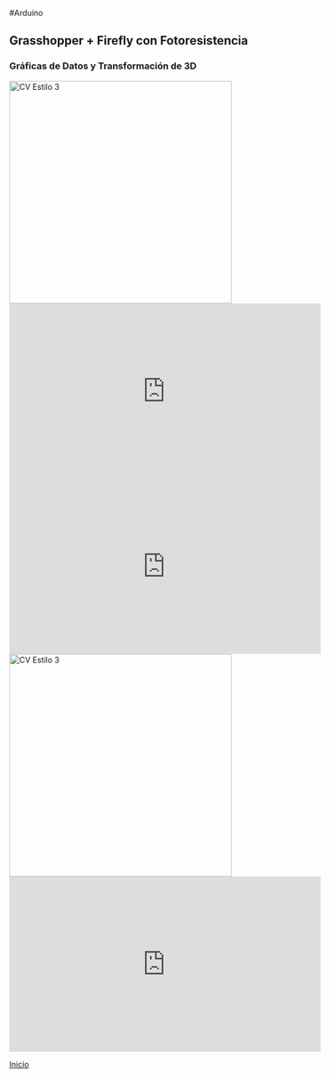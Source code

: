 #Arduino

<h2>Grasshopper + Firefly con Fotoresistencia</h2>
<h3>Gráficas de Datos y Transformación de 3D</h3>

<img src="https://i.imgur.com/aem4pvt.jpg" style="width: 700px; width: 400px" alt="CV Estilo 3">
<br>

<iframe width="560" height="315" src="https://www.youtube.com/embed/Wx4sbksj9m8" title="YouTube video player" frameborder="0" allow="accelerometer; autoplay; clipboard-write; encrypted-media; gyroscope; picture-in-picture" allowfullscreen></iframe>

<iframe width="560" height="315" src="https://www.youtube.com/embed/ZVwksz9l8y8" title="YouTube video player" frameborder="0" allow="accelerometer; autoplay; clipboard-write; encrypted-media; gyroscope; picture-in-picture" allowfullscreen></iframe>

<img src="https://i.imgur.com/SiLkxVd.jpg" style="width: 700px; width: 400px" alt="CV Estilo 3">
<br>

<iframe width="560" height="315" src="https://www.youtube.com/embed/cuYZPBbIWiM" title="YouTube video player" frameborder="0" allow="accelerometer; autoplay; clipboard-write; encrypted-media; gyroscope; picture-in-picture" allowfullscreen></iframe>


[Inicio](index.md)
